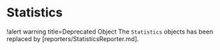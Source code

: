# Statistics

!alert warning title=Deprecated Object
The `Statistics` objects has been replaced by [reporters/StatisticsReporter.md].
